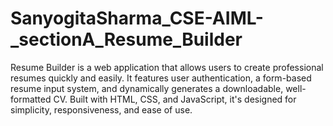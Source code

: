 # SanyogitaSharma_CSE-AIML-_sectionA_Resume_Builder
Resume Builder is a web application that allows users to create professional resumes quickly and easily. It features user authentication, a form-based resume input system, and dynamically generates a downloadable, well-formatted CV. Built with HTML, CSS, and JavaScript, it's designed for simplicity, responsiveness, and ease of use.
